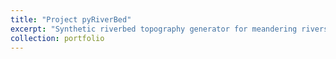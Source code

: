 ```yaml
---
title: "Project pyRiverBed"
excerpt: "Synthetic riverbed topography generator for meandering rivers. 1<br/><img src='/images/straight_migration0.gif'>"
collection: portfolio
---
```



